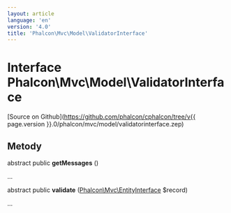```yaml
---
layout: article
language: 'en'
version: '4.0'
title: 'Phalcon\Mvc\Model\ValidatorInterface'
---
```

# Interface **Phalcon\Mvc\Model\ValidatorInterface**

[Source on Github](https://github.com/phalcon/cphalcon/tree/v{{ page.version }}.0/phalcon/mvc/model/validatorinterface.zep)

## Metody

abstract public **getMessages** ()

...

abstract public **validate** ([Phalcon\Mvc\EntityInterface](Phalcon_Mvc_EntityInterface) $record)

...